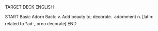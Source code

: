 TARGET DECK
ENGLISH

START
Basic
Adorn
Back: v. Add beauty to; decorate.  adornment n. [latin: related to *ad-, orno decorate]
END
